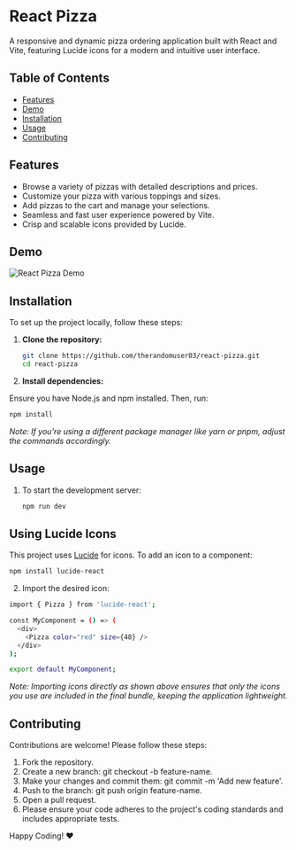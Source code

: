 # React Pizza

A responsive and dynamic pizza ordering application built with React and Vite, featuring Lucide icons for a modern and intuitive user interface.

## Table of Contents

- [Features](#features)
- [Demo](#demo)
- [Installation](#installation)
- [Usage](#usage)
- [Contributing](#contributing)

## Features

- Browse a variety of pizzas with detailed descriptions and prices.
- Customize your pizza with various toppings and sizes.
- Add pizzas to the cart and manage your selections.
- Seamless and fast user experience powered by Vite.
- Crisp and scalable icons provided by Lucide.

## Demo

![React Pizza Demo](https://github.com/user-attachments/assets/6a93dc3a-c659-4a86-9824-e93b22f52f6e)

## Installation

To set up the project locally, follow these steps:

1. **Clone the repository:**

   ```bash
   git clone https://github.com/therandomuser03/react-pizza.git
   cd react-pizza
   ```
2. **Install dependencies:**

Ensure you have Node.js and npm installed. Then, run:

```bash
npm install
```
*Note: If you're using a different package manager like yarn or pnpm, adjust the commands accordingly.*


## Usage

1. To start the development server:
   
   ```bash
   npm run dev
   ```

## Using Lucide Icons

This project uses [Lucide](https://lucide.dev/) for icons. To add an icon to a component:

```bash
npm install lucide-react
```

2. Import the desired icon:

```bash
import { Pizza } from 'lucide-react';

const MyComponent = () => (
  <div>
    <Pizza color="red" size={48} />
  </div>
);

export default MyComponent;
```
*Note: Importing icons directly as shown above ensures that only the icons you use are included in the final bundle, keeping the application lightweight.*


## Contributing

Contributions are welcome! Please follow these steps:

1. Fork the repository.
2. Create a new branch: git checkout -b feature-name.
3. Make your changes and commit them: git commit -m 'Add new feature'.
4. Push to the branch: git push origin feature-name.
5. Open a pull request.
6. Please ensure your code adheres to the project's coding standards and includes appropriate tests.

Happy Coding! ❤️

